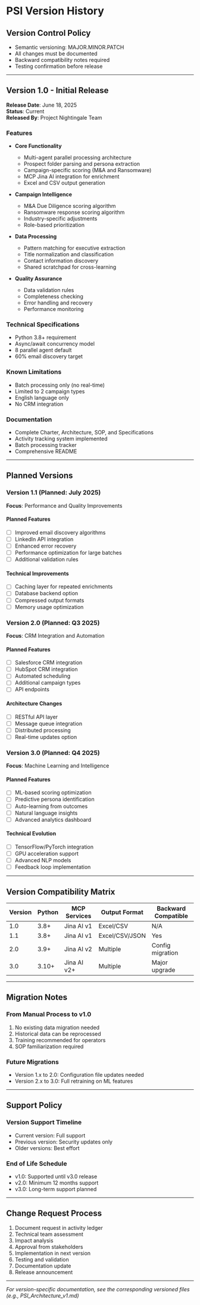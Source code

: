 # PSI Version History

## Version Control Policy
- Semantic versioning: MAJOR.MINOR.PATCH
- All changes must be documented
- Backward compatibility notes required
- Testing confirmation before release

---

## Version 1.0 - Initial Release
**Release Date**: June 18, 2025  
**Status**: Current  
**Released By**: Project Nightingale Team

### Features
- **Core Functionality**
  - Multi-agent parallel processing architecture
  - Prospect folder parsing and persona extraction
  - Campaign-specific scoring (M&A and Ransomware)
  - MCP Jina AI integration for enrichment
  - Excel and CSV output generation

- **Campaign Intelligence**
  - M&A Due Diligence scoring algorithm
  - Ransomware response scoring algorithm
  - Industry-specific adjustments
  - Role-based prioritization

- **Data Processing**
  - Pattern matching for executive extraction
  - Title normalization and classification
  - Contact information discovery
  - Shared scratchpad for cross-learning

- **Quality Assurance**
  - Data validation rules
  - Completeness checking
  - Error handling and recovery
  - Performance monitoring

### Technical Specifications
- Python 3.8+ requirement
- Async/await concurrency model
- 8 parallel agent default
- 60% email discovery target

### Known Limitations
- Batch processing only (no real-time)
- Limited to 2 campaign types
- English language only
- No CRM integration

### Documentation
- Complete Charter, Architecture, SOP, and Specifications
- Activity tracking system implemented
- Batch processing tracker
- Comprehensive README

---

## Planned Versions

### Version 1.1 (Planned: July 2025)
**Focus**: Performance and Quality Improvements

#### Planned Features
- [ ] Improved email discovery algorithms
- [ ] LinkedIn API integration
- [ ] Enhanced error recovery
- [ ] Performance optimization for large batches
- [ ] Additional validation rules

#### Technical Improvements
- [ ] Caching layer for repeated enrichments
- [ ] Database backend option
- [ ] Compressed output formats
- [ ] Memory usage optimization

### Version 2.0 (Planned: Q3 2025)
**Focus**: CRM Integration and Automation

#### Planned Features
- [ ] Salesforce CRM integration
- [ ] HubSpot CRM integration
- [ ] Automated scheduling
- [ ] Additional campaign types
- [ ] API endpoints

#### Architecture Changes
- [ ] RESTful API layer
- [ ] Message queue integration
- [ ] Distributed processing
- [ ] Real-time updates option

### Version 3.0 (Planned: Q4 2025)
**Focus**: Machine Learning and Intelligence

#### Planned Features
- [ ] ML-based scoring optimization
- [ ] Predictive persona identification
- [ ] Auto-learning from outcomes
- [ ] Natural language insights
- [ ] Advanced analytics dashboard

#### Technical Evolution
- [ ] TensorFlow/PyTorch integration
- [ ] GPU acceleration support
- [ ] Advanced NLP models
- [ ] Feedback loop implementation

---

## Version Compatibility Matrix

| Version | Python | MCP Services | Output Format | Backward Compatible |
|---------|--------|--------------|---------------|-------------------|
| 1.0 | 3.8+ | Jina AI v1 | Excel/CSV | N/A |
| 1.1 | 3.8+ | Jina AI v1 | Excel/CSV/JSON | Yes |
| 2.0 | 3.9+ | Jina AI v2 | Multiple | Config migration |
| 3.0 | 3.10+ | Jina AI v2+ | Multiple | Major upgrade |

---

## Migration Notes

### From Manual Process to v1.0
1. No existing data migration needed
2. Historical data can be reprocessed
3. Training recommended for operators
4. SOP familiarization required

### Future Migrations
- Version 1.x to 2.0: Configuration file updates needed
- Version 2.x to 3.0: Full retraining on ML features

---

## Support Policy

### Version Support Timeline
- Current version: Full support
- Previous version: Security updates only
- Older versions: Best effort

### End of Life Schedule
- v1.0: Supported until v3.0 release
- v2.0: Minimum 12 months support
- v3.0: Long-term support planned

---

## Change Request Process

1. Document request in activity ledger
2. Technical team assessment
3. Impact analysis
4. Approval from stakeholders
5. Implementation in next version
6. Testing and validation
7. Documentation update
8. Release announcement

---

*For version-specific documentation, see the corresponding versioned files (e.g., PSI_Architecture_v1.md)*